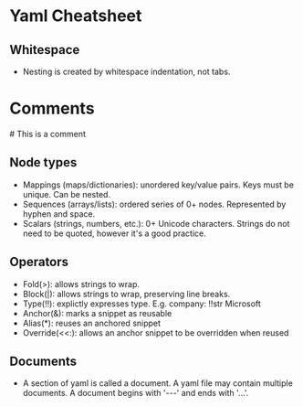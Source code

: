 # Yaml Cheatsheet

## Whitespace

- Nesting is created by whitespace indentation, not tabs.

# Comments

\# This is a comment

## Node types

- Mappings (maps/dictionaries): unordered key/value pairs. Keys must be unique. Can be nested.
- Sequences (arrays/lists): ordered series of 0+ nodes. Represented by hyphen and space.
- Scalars (strings, numbers, etc.): 0+ Unicode characters. Strings do not need to be quoted, however it's a good practice.
  
## Operators

- Fold(>): allows strings to wrap.
- Block(|): allows strings to wrap, preserving line breaks.
- Type(!!): explictly expresses type. E.g. company: !!str Microsoft
- Anchor(&): marks a snippet as reusable
- Alias(*): reuses an anchored snippet
- Override(<<:): allows an anchor snippet to be overridden when reused

## Documents

- A section of yaml is called a document. A yaml file may contain multiple documents. A document begins with '---' and ends with '...'.


